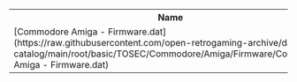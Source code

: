 <table>
<tr><th>Name</th><th>Size</th></tr>
<tr><td>[Commodore Amiga - Firmware.dat](https://raw.githubusercontent.com/open-retrogaming-archive/dat-catalog/main/root/basic/TOSEC/Commodore/Amiga/Firmware/Commodore Amiga - Firmware.dat)</td><td>47998</td></tr>
</table>
